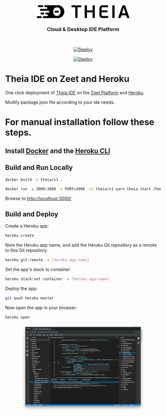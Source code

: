 <br/>
<div id="theia-logo" align="center">
    <br />
    <img src="https://raw.githubusercontent.com/eclipse-theia/theia/master/logo/theia-logo.svg?sanitize=true" alt="Theia Logo" width="300"/>
     <h3>Cloud & Desktop IDE Platform</h3>
</div>
<br>
<div id="deploy" align="center">

[![Deploy](https://deploy.zeet.co/theia.svg)](https://deploy.zeet.co/?url=https://github.com/imasimali/theia)<br>
    
[![Deploy](https://www.herokucdn.com/deploy/button.svg)](https://heroku.com/deploy)
    
</div>

# Theia IDE on Zeet and Heroku

One click deployment of [Theia IDE](https://theia-ide.org/) on the [Zeet Platform](https://zeet.co/) and [Heroku](https://www.heroku.com/).

Modify package.json file according to your ide needs.

# For manual installation follow these steps.

## Install [Docker](https://docs.docker.com) and the [Heroku CLI](https://devcenter.heroku.com/articles/heroku-cli)

## Build and Run Locally

```bash
docker build -t theia/v1 .
```

```bash
docker run -p 3000:3000 -e PORT=3000 -it theia/v1 yarn theia start /home/project --hostname 0.0.0.0
```

Browse to [http://localhost:3000/](http://localhost:3000/)

## Build and Deploy

Create a Heroku app:
```bash
heroku create
```

Note the Heroku app name, and add the Heroku Git repository as a remote to this Git repository:
```bash
heroku git:remote -a [heroku-app-name]
```

Set the app's stack to container:
```bash
heroku stack:set container -a [heroku-app-name]
```

Deploy the app:
```bash
git push heroku master
```

Now open the app in your browser:
```bash
heroku open
```

<div style='margin:0 auto;width:80%;'>

![Theia](https://raw.githubusercontent.com/eclipse-theia/theia/master/doc/images/theia-screenshot.png)

</div>
